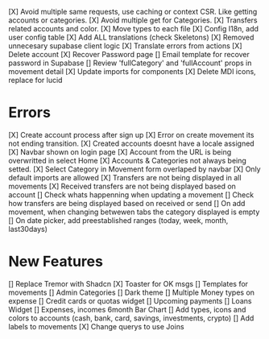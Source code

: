 [X] Avoid multiple same requests, use caching or context CSR. Like getting accounts or categories.
[X] Avoid multiple get for Categories.
[X] Transfers related accounts and color.
[X] Move types to each file
[X] Config I18n, add user config table
[X] Add ALL translations (check Skeletons)
[X] Removed unnecesary supabase client logic
[X] Translate errors from actions
[X] Delete account
[X] Recover Password page
[] Email template for recover password in Supabase
[] Review 'fullCategory' and 'fullAccount' props in movement detail
[X] Update imports for components
[X] Delete MDI icons, replace for lucid

# Errors

[X] Create account process after sign up
[X] Error on create movement its not ending transition.
[X] Created accounts doesnt have a locale assigned
[X] Navbar shown on login page
[X] Account from the URL is being overwritted in select Home
[X] Accounts & Categories not always being setted.
[X] Select Category in Movement form overlaped by navbar
[X] Only default imports are allowed
[X] Transfers are not being displayed in all movements
[X] Received transfers are not being displayed based on account
[] Check whats happenning when updating a movement
[] Check how transfers are being displayed based on received or send
[] On add movement, when changing betwewen tabs the category displayed is empty
[] On date picker, add preestablished ranges (today, week, month, last30days)

# New Features

[] Replace Tremor with Shadcn
[X] Toaster for OK msgs
[] Templates for movements
[] Admin Categories
[] Dark theme
[] Multiple Money types on expense
[] Credit cards or quotas widget
[] Upcoming payments
[] Loans Widget
[] Expenses, incomes 6month Bar Chart
[] Add types, icons and colors to accounts (cash, bank, card, savings, investments, crypto)
[] Add labels to movements
[X] Change querys to use Joins
